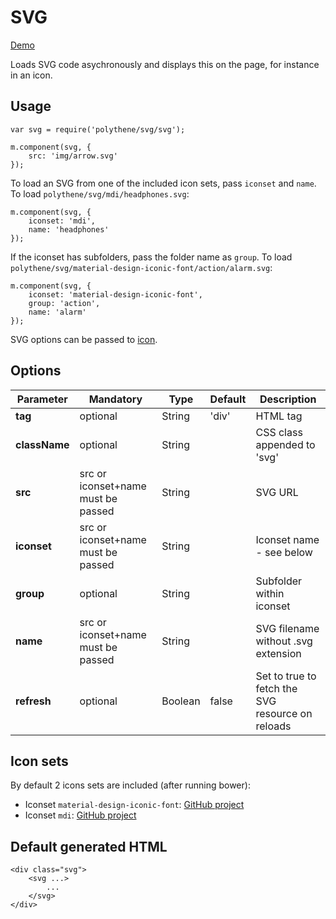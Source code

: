 # SVG

<a class="btn-demo" href="http://arthurclemens.github.io/Polythene-Examples/svg.html">Demo</a>

Loads SVG code asychronously and displays this on the page, for instance in an icon.

## Usage

	var svg = require('polythene/svg/svg');

	m.component(svg, {
		src: 'img/arrow.svg'
	});

To load an SVG from one of the included icon sets, pass `iconset` and `name`. To load `polythene/svg/mdi/headphones.svg`:

	m.component(svg, {
		iconset: 'mdi',
		name: 'headphones'
	});

If the iconset has subfolders, pass the folder name as `group`. To load `polythene/svg/material-design-iconic-font/action/alarm.svg`:

	m.component(svg, {
	    iconset: 'material-design-iconic-font',
	    group: 'action',
	    name: 'alarm'
	});

SVG options can be passed to [icon](#icon).


## Options

| **Parameter** |  **Mandatory** | **Type** | **Default** | **Description** |
| ------------- | -------------- | -------- | ----------- | --------------- |
| **tag** | optional | String | 'div' | HTML tag |
| **className** | optional | String |  | CSS class appended to 'svg' |
| **src** | src or iconset+name must be passed | String |  | SVG URL |
| **iconset** | src or iconset+name must be passed | String |  | Iconset name - see below |
| **group** | optional | String |  | Subfolder within iconset |
| **name** | src or iconset+name must be passed | String |  | SVG filename without .svg extension |
| **refresh** | optional | Boolean | false | Set to true to fetch the SVG resource on reloads |


## Icon sets

By default 2 icons sets are included (after running bower):

* Iconset `material-design-iconic-font`: [GitHub project](https://github.com/zavoloklom/material-design-iconic-font)
* Iconset `mdi`: [GitHub project](https://github.com/Templarian/MaterialDesign)



## Default generated HTML

	<div class="svg">
		<svg ...>
			...
		</svg>
	</div>

